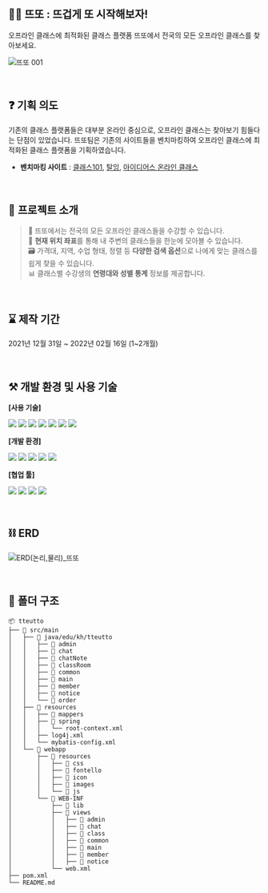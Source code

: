 ## 👩‍🏫 뜨또 : 뜨겁게 또 시작해보자!
오프라인 클래스에 최적화된 클래스 플랫폼 뜨또에서 전국의 모든 오프라인 클래스를 찾아보세요.

![뜨또 001](https://user-images.githubusercontent.com/110330040/183922817-8309ad64-9e0c-48c5-99fe-59735f4cc9c9.png)

<br>

## ❓ 기획 의도
기존의 클래스 플랫폼들은 대부분 온라인 중심으로, 오프라인 클래스는 찾아보기 힘들다는 단점이 있었습니다. 뜨또팀은 기존의 사이트들을 벤치마킹하여 오프라인 클래스에 최적화된 클래스 플랫폼을 기획하였습니다.

 * **벤치마킹 사이트** : 
[클래스101](http://class101.net/), [탈잉](https://taling.me/), [아이디어스 온라인 클래스](https://www.idus.com/oc)

<br>

## 👋 프로젝트 소개
> 📝 뜨또에서는 전국의 모든 오프라인 클래스들을 수강할 수 있습니다.  
📍 **현재 위치 좌표**를 통해 내 주변의 클래스들을 한눈에 모아볼 수 있습니다.  
🗃️ 가격대, 지역, 수업 형태, 정렬 등 **다양한 검색 옵션**으로 나에게 맞는 클래스를 쉽게 찾을 수 있습니다.  
📊 클래스별 수강생의 **연령대와 성별 통계** 정보를 제공합니다.

<br>

## ⌛ 제작 기간
2021년 12월 31일 ~ 2022년 02월 16일 (1~2개월)

<br>

## ⚒️ 개발 환경 및 사용 기술
**[사용 기술]**
<p>
  <img src="https://img.shields.io/badge/java-007396?style=flat-square&logo=java&logoColor=white">
  <img src="https://img.shields.io/badge/Oracle-F80000?style=flat-square&logo=Oracle&logoColor=white">
  <img src="https://img.shields.io/badge/HTML5-E34F26?style=flat-square&logo=HTML5&logoColor=white">
  <img src="https://img.shields.io/badge/CSS3-1572B6?style=flat-square&logo=CSS3&logoColor=white">
  <img src="https://img.shields.io/badge/JavaScript-F7DF1E?style=flat-square&logo=JavaScript&logoColor=black">
  <img src="https://img.shields.io/badge/JSON-000000?style=flat-square&logo=JSON&logoColor=white">
  <img src="https://img.shields.io/badge/jQuery-0769AD?style=flat-square&logo=jQuery&logoColor=white">
</p>

**[개발 환경]**
<p>
  <img src="https://img.shields.io/badge/Visual Studio Code-007ACC?style=flat-square&logo=Visual Studio Code&logoColor=white">
  <img src="https://img.shields.io/badge/Eclipse IDE-2C2255?style=flat-square&logo=Eclipse IDE&logoColor=white">
  <img src="https://img.shields.io/badge/Spring-6DB33F?style=flat-square&logo=Spring&logoColor=white">
  <img src="https://img.shields.io/badge/Apache Tomcat-F8DC75?style=flat-square&logo=Apache Tomcat&logoColor=black">
  <img src="https://img.shields.io/badge/Bootstrap-7952B3?style=flat-square&logo=Bootstrap&logoColor=white">
</p>

**[협업 툴]**
<p>
  <img src="https://img.shields.io/badge/Trello-0052CC?style=flat-square&logo=Trello&logoColor=white">
  <img src="https://img.shields.io/badge/Slack-4A154B?style=flat-square&logo=Slack&logoColor=white">
  <img src="https://img.shields.io/badge/Sourcetree-0052CC?style=flat-square&logo=Sourcetree&logoColor=white">
  <img src="https://img.shields.io/badge/GitHub-181717?style=flat-square&logo=GitHub&logoColor=white">
</p>

<br>

## ⛓️ ERD
![ERD(논리,물리)_뜨또](https://user-images.githubusercontent.com/110330040/186585403-977d28b5-c549-4150-9bbf-f8a007159103.png)

<br>

## 📂 폴더 구조
```
📦 tteutto
├── 📁 src/main
│   ├── 📁 java/edu/kh/tteutto
│   │   ├── 📁 admin
│   │   ├── 📁 chat
│   │   ├── 📁 chatNote
│   │   ├── 📁 classRoom
│   │   ├── 📁 common
│   │   ├── 📁 main
│   │   ├── 📁 member
│   │   ├── 📁 notice
│   │   └── 📁 order
│   ├── 📁 resources
│   │   ├── 📁 mappers
│   │   ├── 📁 spring
│   │   │   └── root-context.xml
│   │   ├── log4j.xml
│   │   └── mybatis-config.xml
│   └── 📁 webapp
│       ├── 📁 resources
│       │   ├── 📁 css
│       │   ├── 📁 fontello
│       │   ├── 📁 icon
│       │   ├── 📁 images
│       │   └── 📁 js
│       └── 📁 WEB-INF
│           ├── 📁 lib
│           ├── 📁 views
│           │   ├── 📁 admin
│           │   ├── 📁 chat
│           │   ├── 📁 class
│           │   ├── 📁 common
│           │   ├── 📁 main
│           │   ├── 📁 member
│           │   ├── 📁 notice
│           └── web.xml
├── pom.xml
└── README.md
```

